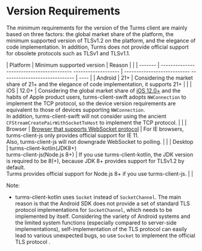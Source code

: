 # Version Requirements

The minimum requirements for the version of the Turms client are mainly based on three factors: the global market share of the platform, the minimum supported version of TLSv1.2 on the platform, and the elegance of code implementation. In addition, Turms does not provide official support for obsolete protocols such as TLSv1 and TLSv1.1.

| Platform | Minimum supported version | Reason | |
| ------- | ----------------------------------------- ------------------- | --------------------------- ------------------------------ | ---- |
| Android | 21+ | Considering the market share of 21+ and the elegance of code implementation, it supports 21+ | |
| iOS | 12.0+ | Considering the global market share of [iOS 12.0+](https://developer.apple.com/support/app-store/) and the habits of Apple product users, turms-client-swift adopts `NWConnection` to implement the TCP protocol, so the device version requirements are equivalent to those of devices supporting `NWConnection`. <br />In addition, turms-client-swift will not consider using the ancient `CFStreamCreatePairWithSocketToHost` to implement the TCP protocol. | |
| Browser | [Browser that supports WebSocket protocol](https://caniuse.com/?search=websocket) | For IE browsers, turms-client-js only provides official support for IE 11. <br />Also, turms-client-js will not downgrade WebSocket to polling. | |
| Desktop | turms-client-kotlin(JDK8+)<br />turms-client-js(Node.js 8+) | If you use turms-client-kotlin, the JDK version is required to be 8(+), because JDK 8+ provides support for TLSv1.2 by default. <br />Turms provides official support for Node.js 8+ if you use turms-client-js. | |

Note:

* turms-client-kotlin uses `Socket` instead of `SocketChannel`. The main reason is that the Android SDK does not provide a set of standard TLS protocol implementations for `SocketChannel`, which needs to be implemented by itself. Considering the variety of Android systems and the limited system functions (especially compared to server-side implementations), self-implementation of the TLS protocol can easily lead to various unexpected bugs, so use `Socket` to implement the official TLS protocol .